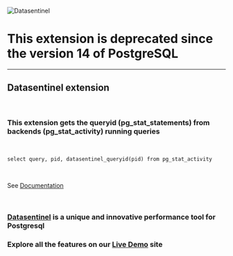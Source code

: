 
![Datasentinel](https://www.datasentinel.io/images/head.jpg)

# This extension is deprecated since the version 14 of PostgreSQL
<hr>

## Datasentinel extension  
<br>

### This extension gets the queryid (pg_stat_statements) from backends (pg_stat_activity) running queries
<br>

`select query, pid, datasentinel_queryid(pid) from pg_stat_activity`

<br>

See [Documentation](https://www.datasentinel.io/documentation/features/installation.html)

<br>


### [Datasentinel](https://www.datasentinel.io) is a unique and innovative performance tool for Postgresql

### Explore all the features on our [Live Demo](https://demo.datasentinel.io) site
